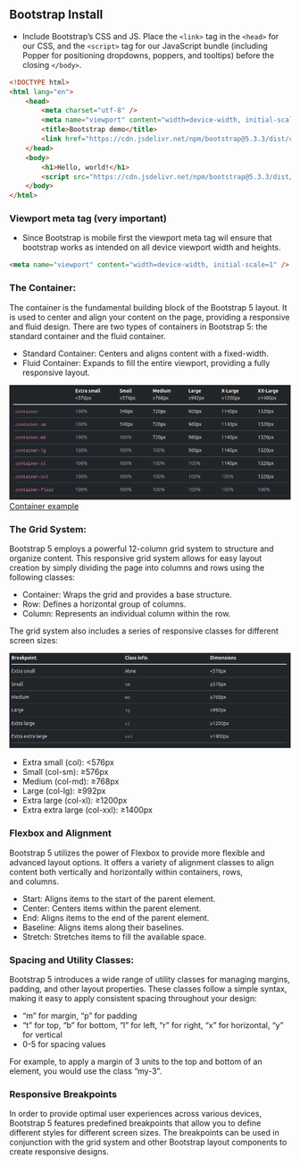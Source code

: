 ## Bootstrap Install

-   Include Bootstrap’s CSS and JS. Place the `<link>` tag in the `<head>` for our CSS, and the `<script>` tag for our JavaScript bundle (including Popper for positioning dropdowns, poppers, and tooltips) before the closing `</body>`.

```html
<!DOCTYPE html>
<html lang="en">
	<head>
		<meta charset="utf-8" />
		<meta name="viewport" content="width=device-width, initial-scale=1" />
		<title>Bootstrap demo</title>
		<link href="https://cdn.jsdelivr.net/npm/bootstrap@5.3.3/dist/css/bootstrap.min.css" rel="stylesheet" integrity="sha384-QWTKZyjpPEjISv5WaRU9OFeRpok6YctnYmDr5pNlyT2bRjXh0JMhjY6hW+ALEwIH" crossorigin="anonymous" />
	</head>
	<body>
		<h1>Hello, world!</h1>
		<script src="https://cdn.jsdelivr.net/npm/bootstrap@5.3.3/dist/js/bootstrap.bundle.min.js" integrity="sha384-YvpcrYf0tY3lHB60NNkmXc5s9fDVZLESaAA55NDzOxhy9GkcIdslK1eN7N6jIeHz" crossorigin="anonymous"></script>
	</body>
</html>
```

### Viewport meta tag (very important)

-   Since Bootstrap is mobile first the viewport meta tag wil ensure that bootstrap works as intended on all device
    viewport width and heights.

```html
<meta name="viewport" content="width=device-width, initial-scale=1" />
```

### The Container:

The container is the fundamental building block of the Bootstrap 5 layout. It is used to center and align your content on the page, providing a responsive and fluid design. There are two types of containers in Bootstrap 5: the standard container and the fluid container.

-   Standard Container: Centers and aligns content with a fixed-width.
-   Fluid Container: Expands to fill the entire viewport, providing a fully responsive layout.

![alt text](grid-system.png)
[Container example](https://getbootstrap.com/docs/5.3/examples/grid/#containers)

### The Grid System:

Bootstrap 5 employs a powerful 12-column grid system to structure and organize content. This responsive grid system allows for easy layout creation by simply dividing the page into columns and rows using the following classes:

-   Container: Wraps the grid and provides a base structure.
-   Row: Defines a horizontal group of columns.
-   Column: Represents an individual column within the row.

The grid system also includes a series of responsive classes for different screen sizes:

![alt text](breakp.png)

-   Extra small (col): <576px
-   Small (col-sm): ≥576px
-   Medium (col-md): ≥768px
-   Large (col-lg): ≥992px
-   Extra large (col-xl): ≥1200px
-   Extra extra large (col-xxl): ≥1400px

### Flexbox and Alignment

Bootstrap 5 utilizes the power of Flexbox to provide more flexible and advanced layout options. It offers a variety of alignment classes to align content both vertically and horizontally within containers, rows, and columns.

-   Start: Aligns items to the start of the parent element.
-   Center: Centers items within the parent element.
-   End: Aligns items to the end of the parent element.
-   Baseline: Aligns items along their baselines.
-   Stretch: Stretches items to fill the available space.

### Spacing and Utility Classes:

Bootstrap 5 introduces a wide range of utility classes for managing margins, padding, and other layout properties. These classes follow a simple syntax, making it easy to apply consistent spacing throughout your design:

-   “m” for margin, “p” for padding
-   “t” for top, “b” for bottom, “l” for left, “r” for right, “x” for horizontal, “y” for vertical
-   0-5 for spacing values

For example, to apply a margin of 3 units to the top and bottom of an element, you would use the class “my-3”.

### Responsive Breakpoints

In order to provide optimal user experiences across various devices, Bootstrap 5 features predefined breakpoints that allow you to define different styles for different screen sizes. The breakpoints can be used in conjunction with the grid system and other Bootstrap layout components to create responsive designs.
